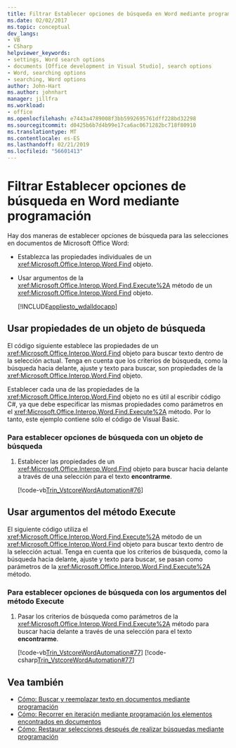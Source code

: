 ```yaml
---
title: Filtrar Establecer opciones de búsqueda en Word mediante programación
ms.date: 02/02/2017
ms.topic: conceptual
dev_langs:
- VB
- CSharp
helpviewer_keywords:
- settings, Word search options
- documents [Office development in Visual Studio], search options
- Word, searching options
- searching, Word options
author: John-Hart
ms.author: johnhart
manager: jillfra
ms.workload:
- office
ms.openlocfilehash: e7443a4789008f3bb5992695761dff228bd32298
ms.sourcegitcommit: d0425b6b7d4b99e17ca6ac0671282bc718f80910
ms.translationtype: MT
ms.contentlocale: es-ES
ms.lasthandoff: 02/21/2019
ms.locfileid: "56601413"
---
```

# <a name="how-to-programmatically-set-search-options-in-word"></a>Filtrar Establecer opciones de búsqueda en Word mediante programación
  Hay dos maneras de establecer opciones de búsqueda para las selecciones en documentos de Microsoft Office Word:

- Establezca las propiedades individuales de un <xref:Microsoft.Office.Interop.Word.Find> objeto.

- Usar argumentos de la <xref:Microsoft.Office.Interop.Word.Find.Execute%2A> método de un <xref:Microsoft.Office.Interop.Word.Find> objeto.

  [!INCLUDE[appliesto_wdalldocapp](../vsto/includes/appliesto-wdalldocapp-md.md)]

## <a name="use-properties-of-a-find-object"></a>Usar propiedades de un objeto de búsqueda
 El código siguiente establece las propiedades de un <xref:Microsoft.Office.Interop.Word.Find> objeto para buscar texto dentro de la selección actual. Tenga en cuenta que los criterios de búsqueda, como la búsqueda hacia delante, ajuste y texto para buscar, son propiedades de la <xref:Microsoft.Office.Interop.Word.Find> objeto.

 Establecer cada una de las propiedades de la <xref:Microsoft.Office.Interop.Word.Find> objeto no es útil al escribir código C#, ya que debe especificar las mismas propiedades como parámetros en el <xref:Microsoft.Office.Interop.Word.Find.Execute%2A> método. Por lo tanto, este ejemplo contiene sólo el código de Visual Basic.

### <a name="to-set-search-options-using-a-find-object"></a>Para establecer opciones de búsqueda con un objeto de búsqueda

1.  Establecer las propiedades de un <xref:Microsoft.Office.Interop.Word.Find> objeto para buscar hacia delante a través de una selección para el texto **encontrarme**.

     [!code-vb[Trin_VstcoreWordAutomation#76](../vsto/codesnippet/VisualBasic/Trin_VstcoreWordAutomationVB/ThisDocument.vb#76)]

## <a name="use-execute-method-arguments"></a>Usar argumentos del método Execute
 El siguiente código utiliza el <xref:Microsoft.Office.Interop.Word.Find.Execute%2A> método de un <xref:Microsoft.Office.Interop.Word.Find> objeto para buscar texto dentro de la selección actual. Tenga en cuenta que los criterios de búsqueda, como la búsqueda hacia delante, ajuste y texto para buscar, se pasan como parámetros de la <xref:Microsoft.Office.Interop.Word.Find.Execute%2A> método.

### <a name="to-set-search-options-using-execute-method-arguments"></a>Para establecer opciones de búsqueda con los argumentos del método Execute

1.  Pasar los criterios de búsqueda como parámetros de la <xref:Microsoft.Office.Interop.Word.Find.Execute%2A> método para buscar hacia delante a través de una selección para el texto **encontrarme**.

     [!code-vb[Trin_VstcoreWordAutomation#77](../vsto/codesnippet/VisualBasic/Trin_VstcoreWordAutomationVB/ThisDocument.vb#77)]
     [!code-csharp[Trin_VstcoreWordAutomation#77](../vsto/codesnippet/CSharp/Trin_VstcoreWordAutomationCS/ThisDocument.cs#77)]

## <a name="see-also"></a>Vea también
- [Cómo: Buscar y reemplazar texto en documentos mediante programación](../vsto/how-to-programmatically-search-for-and-replace-text-in-documents.md)
- [Cómo: Recorrer en iteración mediante programación los elementos encontrados en documentos](../vsto/how-to-programmatically-loop-through-found-items-in-documents.md)
- [Cómo: Restaurar selecciones después de realizar búsquedas mediante programación](../vsto/how-to-programmatically-restore-selections-after-searches.md)
